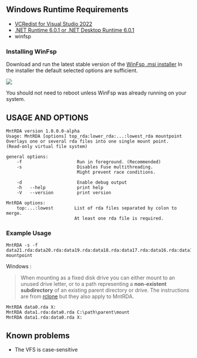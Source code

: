 ## Windows Runtime Requirements

- [VCRedist for Visual Studio 2022](https://aka.ms/vs/17/release/vc_redist.x64.exe)
- [.NET Runtime 6.0.1 or .NET Desktop Runtime 6.0.1](https://dotnet.microsoft.com/en-us/download/dotnet/6.0)
- winfsp

### Installing WinFsp

Download and run the latest stable version of the [WinFsp .msi installer](https://github.com/billziss-gh/winfsp/releases/latest)
In the installer the default selected options are sufficient.

![](https://virtio-fs.gitlab.io/winfsp-installer.png)

You should not need to reboot unless WinFsp was already running on your system.


## USAGE AND OPTIONS

```
MntRDA version 1.0.0.0-alpha
Usage: MntRDA [options] top_rda:lower_rda:...:lowest_rda mountpoint
Overlays one or several rda files into one single mount point.
(Read-only virtual file system)
   
general options:
    -f                     Run in foreground. (Recommended) 
    -s                     Disables Fuse multithreading. 
                           Might prevent race conditions.

    -d                     Enable debug output
    -h   --help            print help
    -V   --version         print version
   
MntRDA options:
    top:...:lowest        List of rda files separated by colon to merge. 
                          At least one rda file is required. 
```

### Example Usage

```
MntRDA -s -f data21.rda:data20.rda:data19.rda:data18.rda:data17.rda:data16.rda:data15.rda:data14.rda:data13.rda:data12.rda:data11.rda:data10.rda:data9.rda:data8.rda:data7.rda:data6.rda:data5.rda:data4.rda:data3.rda:data2.rda:data1.rda:data0.rda mountpoint
```

Windows :
>When mounting as a fixed disk drive you can either mount to an unused drive letter, or to a path representing a **non-existent subdirectory** of an existing parent directory or drive.
The instructions are from [rclone](https://rclone.org/commands/rclone_mount/#mounting-modes-on-windows) but they also apply to MntRDA. 

```
MntRDA data0.rda X:
MntRDA data1.rda:data0.rda C:\path\parent\mount
MntRDA data1.rda:data0.rda X:
```

## Known problems

- The VFS is case-sensitive